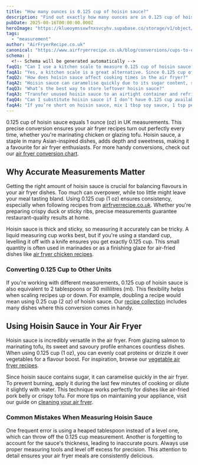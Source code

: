 ```yaml
---
title: "How many ounces is 0.125 cup of hoisin sauce?"
description: "Find out exactly how many ounces are in 0.125 cup of hoisin sauce for perfect air fryer recipes every time."
pubDate: 2025-08-16T00:00:00.000Z
heroImage: "https://klueoymssxwfnxsvcyhv.supabase.co/storage/v1/object/public/Shmucket/how-many-ounces-is-0-125-cup-hoisin-sauce.webp"
tags:
  - "measurement"
author: "AirFryerRecipe.co.uk"
canonical: "https://www.airfryerrecipe.co.uk/blog/conversions/cups-to-ounces/how-many-ounces-is-0-125-cup-hoisin-sauce"
schema: |
  <!-- Schema will be generated automatically -->
faqQ1: "Can I use a kitchen scale to measure 0.125 cup of hoisin sauce?"
faqA1: "Yes, a kitchen scale is a great alternative. Since 0.125 cup of hoisin sauce weighs 1 oz (28 grams), you can simply weigh it out. This method is especially useful if you don’t have measuring cups handy or want to avoid sticky messes."
faqQ2: "How does hoisin sauce affect cooking times in the air fryer?"
faqA2: "Hoisin sauce can caramelise quickly due to its sugar content, so it’s best added towards the end of cooking. If using 0.125 cup in a marinade, pat excess sauce off before air frying to prevent burning. Adjust cooking times by 1-2 minutes if glazing mid-cook."
faqQ3: "What’s the best way to store leftover hoisin sauce?"
faqA3: "Transfer unused hoisin sauce to an airtight container and refrigerate. It keeps for up to 3 months. If you’ve measured out 0.125 cup and have extra, you can freeze it in ice cube trays for future use in air fryer recipes."
faqQ4: "Can I substitute hoisin sauce if I don’t have 0.125 cup available?"
faqA4: "If you’re short on hoisin sauce, mix 1 tbsp soy sauce, 1 tsp peanut butter, and a pinch of sugar to approximate 0.125 cup’s flavour. While not identical, this works in a pinch for air fryer marinades or glazes."
---
```

<p>0.125 cup of hoisin sauce equals 1 ounce (oz) in UK measurements. This precise conversion ensures your air fryer recipes turn out perfectly every time, whether you're marinating chicken or glazing tofu. Hoisin sauce, a staple in many Asian-inspired dishes, adds depth and sweetness, making it a favourite for air fryer enthusiasts. For more handy conversions, check out our <a href=https://www.airfryerrecipe.co.uk/air-fryer-conversion-chart>air fryer conversion chart</a>.</p>  

<h2>Why Accurate Measurements Matter</h2>  
<p>Getting the right amount of hoisin sauce is crucial for balancing flavours in your air fryer dishes. Too much can overpower, while too little might leave your meal tasting bland. Using 0.125 cup (1 oz) ensures consistency, especially when following recipes from <a href=https://www.airfryerrecipe.co.uk>airfryerrecipe.co.uk</a>. Whether you're preparing crispy duck or sticky ribs, precise measurements guarantee restaurant-quality results at home.</p>  

<p>Hoisin sauce is thick and sticky, so measuring it accurately can be tricky. A liquid measuring cup works best, but if you're using a standard cup, levelling it off with a knife ensures you get exactly 0.125 cup. This small quantity is often used in marinades or as a finishing glaze for air-fried dishes like <a href=https://www.airfryerrecipe.co.uk/recipe-category/chicken>air fryer chicken recipes</a>.</p>  

<h3>Converting 0.125 Cup to Other Units</h3>  
<p>If you're working with different measurements, 0.125 cup of hoisin sauce is also equivalent to 2 tablespoons or 30 millilitres (ml). This flexibility helps when scaling recipes up or down. For example, doubling a recipe would mean using 0.25 cup (2 oz) of hoisin sauce. Our <a href=https://www.airfryerrecipe.co.uk/recipes>recipe collection</a> includes many dishes where this conversion comes in handy.</p>  

<h2>Using Hoisin Sauce in Your Air Fryer</h2>  
<p>Hoisin sauce is incredibly versatile in the air fryer. From glazing salmon to marinating tofu, its sweet and savoury profile enhances countless dishes. When using 0.125 cup (1 oz), you can evenly coat proteins or drizzle it over vegetables for a flavour boost. For inspiration, browse our <a href=https://www.airfryerrecipe.co.uk/recipe-category/vegetables>vegetable air fryer recipes</a>.</p>  

<p>Since hoisin sauce contains sugar, it can caramelise quickly in the air fryer. To prevent burning, apply it during the last few minutes of cooking or dilute it slightly with water. This technique works perfectly for dishes like air-fried pork belly or crispy tofu. For more tips on maintaining your appliance, visit our guide on <a href=https://www.airfryerrecipe.co.uk/air-fryer-cleaner>cleaning your air fryer</a>.</p>  

<h3>Common Mistakes When Measuring Hoisin Sauce</h3>  
<p>One frequent error is using a heaped tablespoon instead of a level one, which can throw off the 0.125 cup measurement. Another is forgetting to account for the sauce's thickness, leading to inaccurate pours. Always use proper measuring tools and level off excess for precision. This attention to detail ensures your air fryer meals are consistently delicious.</p>
